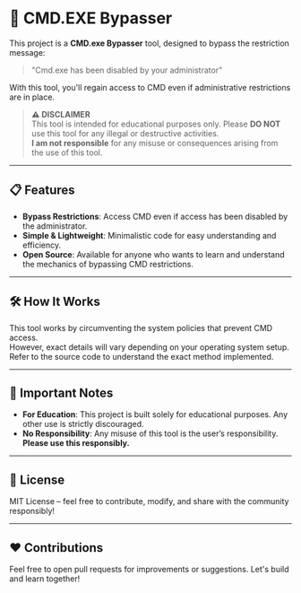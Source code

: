 # 🚀 CMD.EXE Bypasser

This project is a **CMD.exe Bypasser** tool, designed to bypass the restriction message:

> "Cmd.exe has been disabled by your administrator"

With this tool, you'll regain access to CMD even if administrative restrictions are in place.

> **⚠️ DISCLAIMER**  
> This tool is intended for educational purposes only. Please **DO NOT** use this tool for any illegal or destructive activities.  
> **I am not responsible** for any misuse or consequences arising from the use of this tool.

---

## 📋 Features

- **Bypass Restrictions**: Access CMD even if access has been disabled by the administrator.
- **Simple & Lightweight**: Minimalistic code for easy understanding and efficiency.
- **Open Source**: Available for anyone who wants to learn and understand the mechanics of bypassing CMD restrictions.

---

## 🛠️ How It Works

This tool works by circumventing the system policies that prevent CMD access.  
However, exact details will vary depending on your operating system setup. Refer to the source code to understand the exact method implemented.

---

## 🚨 Important Notes

- **For Education**: This project is built solely for educational purposes. Any other use is strictly discouraged.
- **No Responsibility**: Any misuse of this tool is the user’s responsibility. **Please use this responsibly.**
  
---

## 📜 License

MIT License – feel free to contribute, modify, and share with the community responsibly!

---

## ❤️ Contributions

Feel free to open pull requests for improvements or suggestions. Let's build and learn together!

